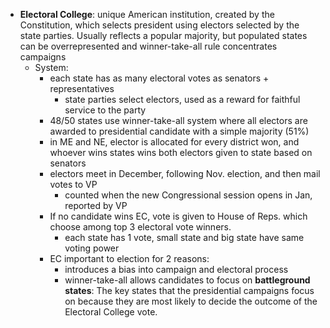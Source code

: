 - **Electoral College**: unique American institution, created by the Constitution, which selects president using electors selected by the state parties. Usually reflects a popular majority, but populated states can be overrepresented and winner-take-all rule concentrates campaigns
	- System:
		- each state has as many electoral votes as senators + representatives
			- state parties select electors, used as a reward for faithful service to the party
		- 48/50 states use winner-take-all system where all electors are awarded to presidential candidate with a simple majority (51%)
		- in ME and NE, elector is allocated for every district won, and whoever wins states wins both electors given to state based on senators
		- electors meet in December, following Nov. election, and then mail votes to VP
			- counted when the new Congressional session opens in Jan, reported by VP
		- If no candidate wins EC, vote is given to House of Reps. which choose among top 3 electoral vote winners.
			- each state has 1 vote, small state and big state have same voting power
		- EC important to election for 2 reasons:
			- introduces a bias into campaign and electoral process
			- winner-take-all allows candidates to focus on **battleground states**: The key states that the presidential campaigns focus on because they are most likely to decide the outcome of the Electoral College vote.